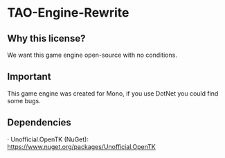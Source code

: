 # TAO-Engine-Rewrite
## Why this license?
We want this game engine open-source with no conditions.

## Important
This game engine was created for Mono, if you use DotNet you could find some bugs.

## Dependencies
· Unofficial.OpenTK (NuGet): https://www.nuget.org/packages/Unofficial.OpenTK
